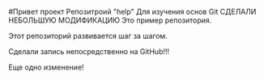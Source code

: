 #Привет проект
Репозитроий "help" Для изучения основ Git
СДЕЛАЛИ НЕБОЛЬШУЮ МОДИФИКАЦИЮ
Это пример репозитория.

Этот репозиторий развивается шаг за шагом.

Сделали запись непосредственно на GitHub!!!

Еще одно изменение!

